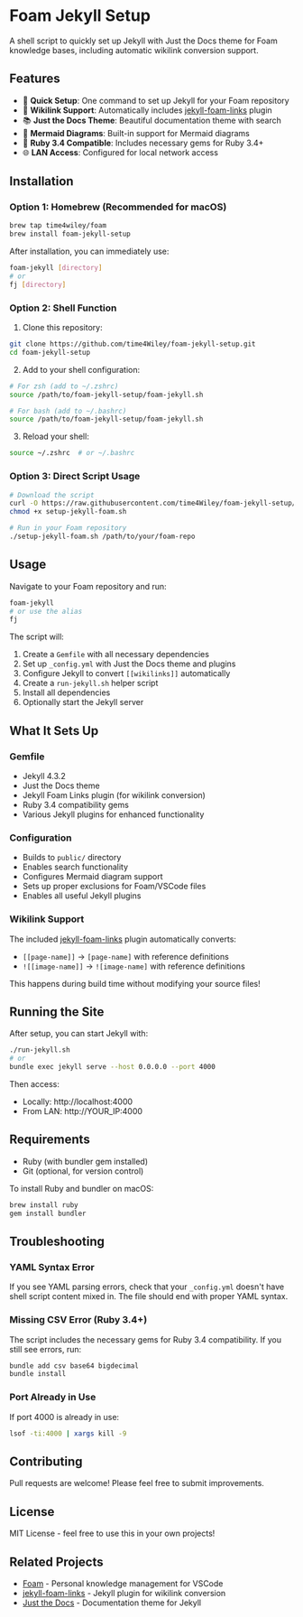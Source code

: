 # Foam Jekyll Setup

A shell script to quickly set up Jekyll with Just the Docs theme for Foam knowledge bases, including automatic wikilink conversion support.

## Features

- 🚀 **Quick Setup**: One command to set up Jekyll for your Foam repository
- 🔗 **Wikilink Support**: Automatically includes [jekyll-foam-links](https://github.com/time4Wiley/jekyll-foam-links) plugin
- 📚 **Just the Docs Theme**: Beautiful documentation theme with search
- 🎨 **Mermaid Diagrams**: Built-in support for Mermaid diagrams
- 💎 **Ruby 3.4 Compatible**: Includes necessary gems for Ruby 3.4+
- 🌐 **LAN Access**: Configured for local network access

## Installation

### Option 1: Homebrew (Recommended for macOS)

```bash
brew tap time4wiley/foam
brew install foam-jekyll-setup
```

After installation, you can immediately use:
```bash
foam-jekyll [directory]
# or
fj [directory]
```

### Option 2: Shell Function

1. Clone this repository:
```bash
git clone https://github.com/time4Wiley/foam-jekyll-setup.git
cd foam-jekyll-setup
```

2. Add to your shell configuration:
```bash
# For zsh (add to ~/.zshrc)
source /path/to/foam-jekyll-setup/foam-jekyll.sh

# For bash (add to ~/.bashrc)
source /path/to/foam-jekyll-setup/foam-jekyll.sh
```

3. Reload your shell:
```bash
source ~/.zshrc  # or ~/.bashrc
```

### Option 3: Direct Script Usage

```bash
# Download the script
curl -O https://raw.githubusercontent.com/time4Wiley/foam-jekyll-setup/main/setup-jekyll-foam.sh
chmod +x setup-jekyll-foam.sh

# Run in your Foam repository
./setup-jekyll-foam.sh /path/to/your/foam-repo
```

## Usage

Navigate to your Foam repository and run:

```bash
foam-jekyll
# or use the alias
fj
```

The script will:
1. Create a `Gemfile` with all necessary dependencies
2. Set up `_config.yml` with Just the Docs theme and plugins
3. Configure Jekyll to convert `[[wikilinks]]` automatically
4. Create a `run-jekyll.sh` helper script
5. Install all dependencies
6. Optionally start the Jekyll server

## What It Sets Up

### Gemfile
- Jekyll 4.3.2
- Just the Docs theme
- Jekyll Foam Links plugin (for wikilink conversion)
- Ruby 3.4 compatibility gems
- Various Jekyll plugins for enhanced functionality

### Configuration
- Builds to `public/` directory
- Enables search functionality
- Configures Mermaid diagram support
- Sets up proper exclusions for Foam/VSCode files
- Enables all useful Jekyll plugins

### Wikilink Support
The included [jekyll-foam-links](https://github.com/time4Wiley/jekyll-foam-links) plugin automatically converts:
- `[[page-name]]` → `[page-name]` with reference definitions
- `![[image-name]]` → `![image-name]` with reference definitions

This happens during build time without modifying your source files!

## Running the Site

After setup, you can start Jekyll with:

```bash
./run-jekyll.sh
# or
bundle exec jekyll serve --host 0.0.0.0 --port 4000
```

Then access:
- Locally: http://localhost:4000
- From LAN: http://YOUR_IP:4000

## Requirements

- Ruby (with bundler gem installed)
- Git (optional, for version control)

To install Ruby and bundler on macOS:
```bash
brew install ruby
gem install bundler
```

## Troubleshooting

### YAML Syntax Error
If you see YAML parsing errors, check that your `_config.yml` doesn't have shell script content mixed in. The file should end with proper YAML syntax.

### Missing CSV Error (Ruby 3.4+)
The script includes the necessary gems for Ruby 3.4 compatibility. If you still see errors, run:
```bash
bundle add csv base64 bigdecimal
bundle install
```

### Port Already in Use
If port 4000 is already in use:
```bash
lsof -ti:4000 | xargs kill -9
```

## Contributing

Pull requests are welcome! Please feel free to submit improvements.

## License

MIT License - feel free to use this in your own projects!

## Related Projects

- [Foam](https://foambubble.github.io/foam/) - Personal knowledge management for VSCode
- [jekyll-foam-links](https://github.com/time4Wiley/jekyll-foam-links) - Jekyll plugin for wikilink conversion
- [Just the Docs](https://just-the-docs.github.io/just-the-docs/) - Documentation theme for Jekyll
